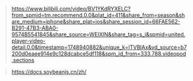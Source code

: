 > https://www.bilibili.com/video/BV1YKdRYXELC?from_spmid=tm.recommend.0.0&plat_id=411&share_from=season&share_medium=iphone&share_plat=ios&share_session_id=66FAE562-B291-47B3-ABA0-9574B5541845&share_source=WEIXIN&share_tag=s_i&spmid=united.player-video-detail.0.0&timestamp=1748940882&unique_k=lTVBlAx&vd_source=b7200d0eaee914e9c128dcabce5df118&spm_id_from=333.788.videopod.sections

>https://docs.soybeanjs.cn/zh/

